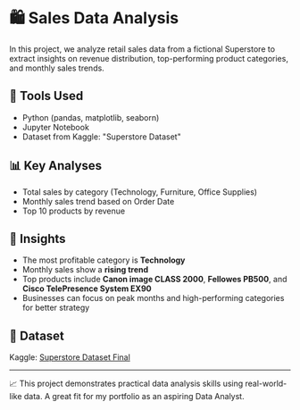 # 🛍️ Sales Data Analysis

In this project, we analyze retail sales data from a fictional Superstore to extract insights on revenue distribution, top-performing product categories, and monthly sales trends.

## 🔧 Tools Used
- Python (pandas, matplotlib, seaborn)
- Jupyter Notebook
- Dataset from Kaggle: "Superstore Dataset"

## 📊 Key Analyses
- Total sales by category (Technology, Furniture, Office Supplies)
- Monthly sales trend based on Order Date
- Top 10 products by revenue

## 📌 Insights
- The most profitable category is **Technology**
- Monthly sales show a **rising trend**
- Top products include **Canon image CLASS 2000**, **Fellowes PB500**, and **Cisco TelePresence System EX90**
- Businesses can focus on peak months and high-performing categories for better strategy

## 📁 Dataset
Kaggle: [Superstore Dataset Final](https://www.kaggle.com/datasets/vivek468/superstore-dataset-final)

---

📈 This project demonstrates practical data analysis skills using real-world-like data. A great fit for my portfolio as an aspiring Data Analyst.
